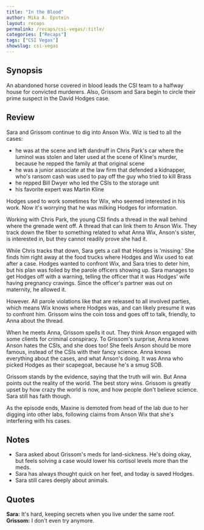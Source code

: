 ```yaml
---
title: "In the Blood"
author: Mika A. Epstein
layout: recaps
permalink: /recaps/csi-vegas/:title/
categories: ["Recaps"]
tags: ["CSI Vegas"]
showslug: csi-vegas
---
```


## Synopsis

An abandoned horse covered in blood leads the CSI team to a halfway house for convicted murderers. Also, Grissom and Sara begin to circle their prime suspect in the David Hodges case.

## Review

Sara and Grissom continue to dig into Anson Wix. Wiz is tied to all the cases:

* he was at the scene and left dandruff in Chris Park's car where the luminol was stolen and later used at the scene of Kline's murder, because he repped the family at that original scene
* he was a junior associate at the law firm that defended a kidnapper, who's ransom cash was used to pay off the guy who tried to kill Brass
* he repped Bill Dwyer who led the CSIs to the storage unit
* his favorite expert was Martin Kline

Hodges used to work sometimes for Wix, who seemed interested in his work. Now it's worrying that he was milking Hodges for information.

Working with Chris Park, the young CSI finds a thread in the wall behind where the grenade went off. A thread that can link them to Anson Wix. They track down the fiber to something related to what Anna Wix, Anson's sister, is interested in, but they cannot readily prove she had it.

While Chris tracks that down, Sara gets a call that Hodges is 'missing.' She finds him right away at the food trucks where Hodges and Wix used to eat after a case. Hodges wanted to confront Wix, and Sara tries to deter him, but his plan was foiled by the parole officers showing up. Sara manages to get Hodges off with a warning, telling the officer that it was Hodges' wife having pregnancy cravings. Since the officer's partner was out on maternity, he allowed it.

However. All parole violations like that are released to all involved parties, which means Wix knows where Hodges was, and can likely presume it was to confront him. Grissom wins the coin toss and goes off to talk, friendly, to Anna about the thread.

When he meets Anna, Grissom spells it out. They think Anson engaged with some clients for criminal conspiracy. To Grissom's surprise, Anna knows Anson hates the CSIs, and she does too! She feels Anson should be more famous, instead of the CSIs with their fancy science. Anna knows everything about the cases, and what Anson's doing. It was Anna who picked Hodges as their scapegoat, because he's a smug SOB.

Grissom stands by the evidence, saying that the truth will win. But Anna points out the reality of the world. The best story wins. Grissom is greatly upset by how crazy the world is now, and how people don't believe science. Sara still has faith though.

As the episode ends, Maxine is demoted from head of the lab due to her digging into other labs, following claims from Anson Wix that she's interfering with his cases.

## Notes

* Sara asked about Grissom's meds for land-sickness. He's doing okay, but feels solving a case would lower his cortisol levels more than the meds.
* Sara has always thought quick on her feet, and today is saved Hodges.
* Sara still cares deeply about animals.

## Quotes

**Sara:** It's hard, keeping secrets when you live under the same roof.
**Grissom:** I don't even try anymore.
